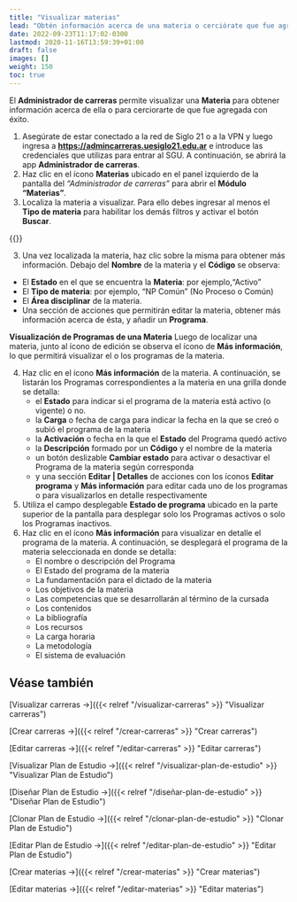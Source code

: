 ```yaml
---
title: "Visualizar materias"
lead: "Obtén información acerca de una materia o cerciórate que fue agregada con éxito."
date: 2022-09-23T11:17:02-0300
lastmod: 2020-11-16T13:59:39+01:00
draft: false
images: []
weight: 150
toc: true
---
```

El **Administrador de carreras** permite visualizar una **Materia** para obtener información acerca de ella o para cerciorarte de que fue agregada con éxito.

1. Asegúrate de estar conectado a la red de Siglo 21 o a la VPN y luego ingresa a **https://admincarreras.uesiglo21.edu.ar** e introduce las credenciales que utilizas para entrar al SGU. A continuación, se abrirá la app **Administrador de carreras**.
2. Haz clic en el ícono **Materias** ubicado en el panel izquierdo de la pantalla del _“Administrador de carreras”_ para abrir el **Módulo “Materias”**.
3. Localiza la materia a visualizar. Para ello debes ingresar al menos el **Tipo de materia** para habilitar los demás filtros y activar el botón **Buscar**.

{{<note text="Si no conoces el “Tipo de materia” podrás seleccionar la opción “Todos”.">}}
<br>

3. Una vez localizada la materia, haz clic sobre la misma para obtener más información.
Debajo del **Nombre** de la materia y el **Código** se observa:

 - El **Estado** en el que se encuentra la **Materia**: por ejemplo,“Activo”
 - El **Tipo de materia**: por ejemplo, “NP Común” (No Proceso o Común)
 - El **Área disciplinar** de la materia.
 - Una sección de acciones que permitirán editar la materia, obtener más información acerca de ésta, y añadir un **Programa**.


**Visualización de Programas de una Materia**
Luego de localizar una materia, junto al ícono de edición se observa el ícono de **Más información**, lo que permitirá visualizar el o los programas de la materia.

4. Haz clic en el ícono **Más información** de la materia. A continuación, se listarán los Programas correspondientes a la materia en una grilla donde se detalla:
    - el **Estado** para indicar si el programa de la materia está activo (o vigente) o no.
    - la **Carga** o fecha de carga para indicar la fecha en la que se creó o subió el programa de la materia
    - la **Activación** o fecha en la que el **Estado** del Programa quedó activo
    - la **Descripción** formado por un **Código** y el nombre de la materia
    - un botón deslizable **Cambiar estado** para activar o desactivar el Programa de la materia según corresponda
    - y una sección **Editar | Detalles** de acciones con los íconos **Editar programa** y **Más información** para editar cada uno de los programas o para visualizarlos en detalle respectivamente
5. Utiliza el campo desplegable **Estado de programa** ubicado en la parte superior de la pantalla para desplegar solo los Programas activos o solo los Programas inactivos.
6. Haz clic en el ícono **Más información** para visualizar en detalle el programa de la materia. A continuación, se desplegará el programa de la materia seleccionada en donde se detalla:
   - El nombre o descripción del Programa
   - El Estado del programa de la materia
   - La fundamentación para el dictado de la materia
   - Los objetivos de la materia
   - Las competencias que se desarrollarán al término de la cursada
   - Los contenidos
   - La bibliografía
   - Los recursos
   - La carga horaria
   - La metodología
   - El sistema de evaluación



## Véase también
[Visualizar carreras →]({{< relref "/visualizar-carreras" >}} "Visualizar carreras")

[Crear carreras →]({{< relref "/crear-carreras" >}} "Crear carreras")

[Editar carreras →]({{< relref "/editar-carreras" >}} "Editar carreras")

[Visualizar Plan de Estudio →]({{< relref "/visualizar-plan-de-estudio" >}} "Visualizar Plan de Estudio")

[Diseñar Plan de Estudio →]({{< relref "/diseñar-plan-de-estudio" >}} "Diseñar Plan de Estudio")

[Clonar Plan de Estudio →]({{< relref "/clonar-plan-de-estudio" >}} "Clonar Plan de Estudio")

[Editar Plan de Estudio →]({{< relref "/editar-plan-de-estudio" >}} "Editar Plan de Estudio")

[Crear materias →]({{< relref "/crear-materias" >}} "Crear materias")

[Editar materias →]({{< relref "/editar-materias" >}} "Editar materias")